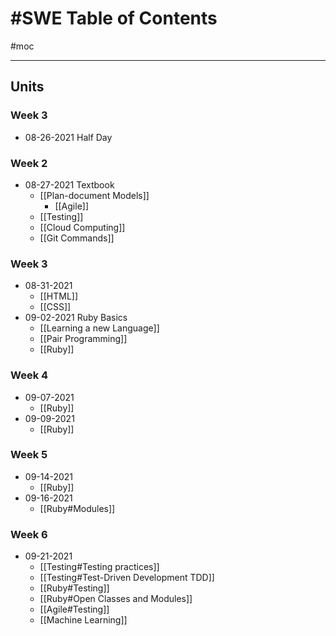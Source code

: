 # #SWE Table of Contents
#moc 

---

## Units
### Week 3
-  08-26-2021 Half Day

### Week 2
- 08-27-2021 Textbook
	- [[Plan-document Models]]
		- [[Agile]]
	- [[Testing]]
	- [[Cloud Computing]]
	- [[Git Commands]]

### Week 3
- 08-31-2021
	- [[HTML]]
	- [[CSS]]
- 09-02-2021 Ruby Basics
	- [[Learning a new Language]]
	- [[Pair Programming]]
	- [[Ruby]]

### Week 4
- 09-07-2021
	- [[Ruby]]
- 09-09-2021
	- [[Ruby]]

### Week 5
- 09-14-2021
	- [[Ruby]]
- 09-16-2021
	- [[Ruby#Modules]]

### Week 6
- 09-21-2021
	- [[Testing#Testing practices]]
	- [[Testing#Test-Driven Development TDD]]
	- [[Ruby#Testing]]
	- [[Ruby#Open Classes and Modules]]
	- [[Agile#Testing]]
	- [[Machine Learning]]